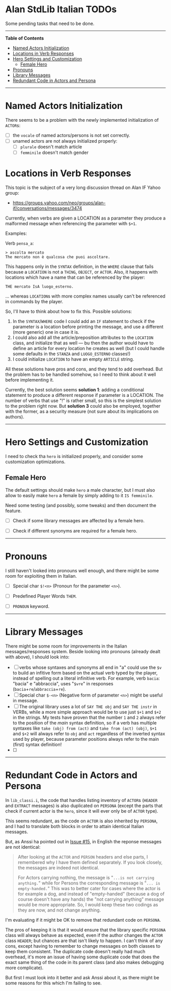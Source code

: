 # Alan StdLib Italian TODOs

Some pending tasks that need to be done.


-----

**Table of Contents**

<!-- MarkdownTOC autolink="true" bracket="round" autoanchor="false" lowercase="only_ascii" uri_encoding="true" levels="1,2,3" -->

- [Named Actors Initialization](#named-actors-initialization)
- [Locations in Verb Responses](#locations-in-verb-responses)
- [Hero Settings and Customization](#hero-settings-and-customization)
    - [Female Hero](#female-hero)
- [Pronouns](#pronouns)
- [Library Messages](#library-messages)
- [Redundant Code in Actors and Persona](#redundant-code-in-actors-and-persona)

<!-- /MarkdownTOC -->

-----

# Named Actors Initialization

There seems to be a problem with the newly implemented initialization of `ACTOR`s:

- [ ] the `vocale` of named actors/persons is not set correctly.
- [ ] unamed actors are not always initialized properly:
    + [ ] `plurale` doesn't match article
    + [ ] `femminile` doesn't match gender

# Locations in Verb Responses

This topic is the subject of a very long discussion thread on Alan IF Yahoo group:

- https://groups.yahoo.com/neo/groups/alan-if/conversations/messages/3474

Currently, when verbs are given a LOCATION as a parameter they produce a malformed message when referencing the parameter with `$+1`.

Examples:

Verb `pensa_a`:

```
> ascolta mercato
The mercato non è qualcosa che puoi ascoltare.
```

This happens only in the `SYNTAX` definition, in the `WHERE` clause that fails because a `LOCATION` is not a `THING`, `OBJECT`, or `ACTOR`. Also, it happens with locations which have a name that can be referenced by the player:

```alan
THE mercato IsA luogo_esterno.
```

... whereas `LOCATION`s with more complex names usually can't be referenced in commands by the player.

So, I'll have to think about how to fix this. Possible solutions:

1. In the `SYNTAX`/`WHERE` code I could add an `IF` statement to check if the parameter is a location before printing the message, and use a different (more generic) one in case it is.
2. I could also add all the article/preposition attributes to the `LOCATION` class, and initialize that as well — bu then the author would have to define an article for every location he creates as well (but I could handle some defaults in the `STANZA` and `LUOGO_ESTERNO` classes!) 
3. I could initialize  `LOCATION` to have an empty `ARTICLE` string.

All these solutions have pros and cons, and they tend to add overhead. But the problem has to be handled somehow, so I need to think about it well before implementing it.

Currently, the best solution seems __solution 1__: adding a conditional statement to produce a different response if parameter is a LOCATION. The number of verbs that use "!" is rather small, so this is the simplest solution to the problem right now. But __solution 3__ could also be employed, together with the former, as a security measure (not sure about its implications on authors).

-------------------------------------------------------------------------------

# Hero Settings and Customization

I need to check tha `hero` is initialized properly, and consider some customization optimizations.

## Female Hero

The default settings should make `hero` a male character, but I must also allow to easily make `hero` a female by simply adding to it `IS femminile`.

Need some testing (and possibly, some tweaks) and then document the feature.

- [ ] Check if some library messages are affected by a female hero.
- [ ] Check if different synonyms are required for a female hero.


-------------------------------------------------------------------------------

# Pronouns

I still haven't looked into pronouns well enough, and there might be some room for exploiting them in Italian.

- [ ] Special char `$!<n>` (Pronoun for the parameter `<n>`).
- [ ] Predefined Player Words `THEM`.
- [ ] `PRONOUN` keyword.


-------------------------------------------------------------------------------

# Library Messages

There might be some room for improvements in the Italian messages/responses system. Beside looking into pronouns (already dealt with above), I should look into:

- [ ] verbs whose syntaxes and synonyms all end in "a" could use the `$v` to build an infitive form based on the actual verb typed by the player, instead of spelling out a literal infinitive verb. For example, verb `bacia`: "bacia" e "abbraccia", uses "`$vre`" in responses (`bacia`+`re`/`abbraccia`+`re`).
- [ ] Special char `$-<n>` (Negative form of parameter `<n>`) might be useful in message.
- [ ] The original library uses a lot of `SAY THE obj` and `SAY THE instr` in VERBs, while a more simple approach would be to use just `$+1` and `$+2` in the strings. My tests have proven that the number `1` and `2` always refer to the position of the _main_ syntax definition, so if a verb has multiple syntaxes like `take (obj) from (act)` and  `take from (act) (obj)`, `$+1` and `$+2` will always refer to `obj` and `act` regardless of the inverted syntax used by player, because parameter positions always refer to the main (first) syntax definition!
- [ ] 


-------------------------------------------------------------------------------


# Redundant Code in Actors and Persona

In `lib_classi.i`, the code that handles listing inventory of `ACTOR`s (`HEADER` and `EXTRACT` messages) is also duplicated on `PERSONA` (except the parts that check if current actor is the `hero`, since it will ever only be of `ACTOR` type).

This seems redundant, as the code on `ACTOR` is also inherited by `PERSONA`, and I had to translate both blocks in order to attain identical Italian messages.

But, as Anssi ha pointed out in [Issue #15], in English the reponse messages are not identical:

[Issue #15]: https://github.com/AnssiR66/AlanStdLib/issues/15

> After looking at the `ACTOR` and `PERSON` headers and else parts, I remembered why I have them defined separately. If you look closely, the messages are indeed not identical.
> 
> For Actors carrying nothing, the message is "`...is not carrying anything.`" while for Persons the corresponding message is "`... is empty-handed.`" This was to better cater for cases where the actor is for example a dog, and instead of "empty-handed" (because a dog of course doesn't have any hands) the "not carrying anything" message would be more appropriate. So, I would keep these two codings as they are now, and not change anything.

I'm evaluating if it might be OK to remove that redundant code on `PERSONA`. 

The pros of keeping it is that it would ensure that the library specific `PERSONA` class will always behave as expected, even if the author changes the `ACTOR` class `HEADER`; but chances are that isn't likely to happen. I can't think of any cons, except having to remember to change messages on both classes to keep them consistent. The duplicate code doesn't really had much overhead, it's more an issue of having some duplicate code that does the exact same thing of the code in its parent class (and also makes debugging more complicate).

But first I must look into it better and ask Anssi about it, as there might be some reasons for this which I'm failing to see.
